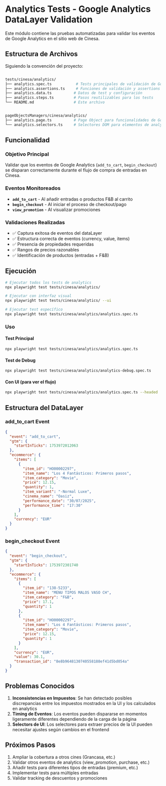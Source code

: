 # Analytics Tests - Google Analytics DataLayer Validation

Este módulo contiene las pruebas automatizadas para validar los eventos de Google Analytics en el sitio web de Cinesa.

## Estructura de Archivos

Siguiendo la convención del proyecto:

```bash

tests/cinesa/analytics/
├── analytics.spec.ts           # Tests principales de validación de Google Analytics
├── analytics.assertions.ts     # Funciones de validación y assertions
├── analytics.data.ts          # Datos de test y configuración
├── analytics.steps.ts         # Pasos reutilizables para los tests
└── README.md                  # Este archivo
```

```bash

pageObjectsManagers/cinesa/analytics/
├── analytics.page.ts          # Page Object para funcionalidades de Google Analytics
└── analytics.selectors.ts     # Selectores DOM para elementos de analytics
```

## Funcionalidad

### Objetivo Principal

Validar que los eventos de Google Analytics (`add_to_cart`, `begin_checkout`) se disparan correctamente durante el flujo de compra de entradas en Cinesa.

### Eventos Monitoreados

- **`add_to_cart`** - Al añadir entradas o productos F&B al carrito
- **`begin_checkout`** - Al iniciar el proceso de checkout/pago
- **`view_promotion`** - Al visualizar promociones

### Validaciones Realizadas

- ✅ Captura exitosa de eventos del dataLayer
- ✅ Estructura correcta de eventos (currency, value, items)
- ✅ Presencia de propiedades requeridas
- ✅ Rangos de precios razonables
- ✅ Identificación de productos (entradas + F&B)

## Ejecución

```bash
# Ejecutar todos los tests de analytics
npx playwright test tests/cinesa/analytics/

# Ejecutar con interfaz visual
npx playwright test tests/cinesa/analytics/ --ui

# Ejecutar test específico
npx playwright test tests/cinesa/analytics/analytics.spec.ts
```

### Uso

#### Test Principal

```bash
npx playwright test tests/cinesa/analytics/analytics.spec.ts
```

#### Test de Debug

```bash
npx playwright test tests/cinesa/analytics/analytics-debug.spec.ts
```

#### Con UI (para ver el flujo)

```bash
npx playwright test tests/cinesa/analytics/analytics.spec.ts --headed
```

## Estructura del DataLayer

### add_to_cart Event

```json
{
  "event": "add_to_cart",
  "gtm": {
    "startInTicks": 1753972012063
  },
  "ecommerce": {
    "items": [
      {
        "item_id": "HO00002297",
        "item_name": "Los 4 Fantásticos: Primeros pasos",
        "item_category": "Movie",
        "price": 12.15,
        "quantity": 1,
        "item_variant": "-Normal Luxe",
        "cinema_name": "Oasiz",
        "performance_date": "30/07/2025",
        "performance_time": "17:30"
      }
    ],
    "currency": "EUR"
  }
}
```

### begin_checkout Event

```json
{
  "event": "begin_checkout",
  "gtm": {
    "startInTicks": 1753972301740
  },
  "ecommerce": {
    "items": [
      {
        "item_id": "138-5233",
        "item_name": "MENU TIPOS MALOS VASO CH",
        "item_category": "F&B",
        "price": 17.1,
        "quantity": 1
      },
      {
        "item_id": "HO00002297",
        "item_name": "Los 4 Fantásticos: Primeros pasos",
        "item_category": "Movie",
        "price": 12.15,
        "quantity": 1
      }
    ],
    "currency": "EUR",
    "value": 30.1,
    "transaction_id": "8e8b9648130740558188ef41d5bd054a"
  }
}
```

## Problemas Conocidos

1. **Inconsistencias en Impuestos**: Se han detectado posibles discrepancias entre los impuestos mostrados en la UI y los calculados en analytics
2. **Timing de Eventos**: Los eventos pueden dispararse en momentos ligeramente diferentes dependiendo de la carga de la página
3. **Selectors de UI**: Los selectores para extraer precios de la UI pueden necesitar ajustes según cambios en el frontend

## Próximos Pasos

1. Ampliar la cobertura a otros cines (Grancasa, etc.)
2. Validar otros eventos de analytics (view_promotion, purchase, etc.)
3. Añadir tests para diferentes tipos de entradas (premium, etc.)
4. Implementar tests para múltiples entradas
5. Validar tracking de descuentos y promociones
